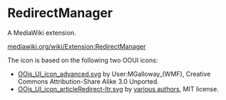 RedirectManager
===============

A MediaWiki extension.

[mediawiki.org/wiki/Extension:RedirectManager](https://www.mediawiki.org/wiki/Special:MyLanguage/Extension:RedirectManager)

The icon is based on the following two OOUI icons:

* [OOjs_UI_icon_advanced.svg](https://commons.wikimedia.org/wiki/File:OOjs_UI_icon_advanced.svg)
  by User:MGalloway_(WMF), Creative Commons Attribution-Share Alike 3.0 Unported.
* [OOjs_UI_icon_articleRedirect-ltr.svg](https://commons.wikimedia.org/wiki/File:OOjs_UI_icon_articleRedirect-ltr.svg)
  by [various authors](https://phabricator.wikimedia.org/diffusion/GOJU/browse/master/AUTHORS.txt),
  MIT license.
